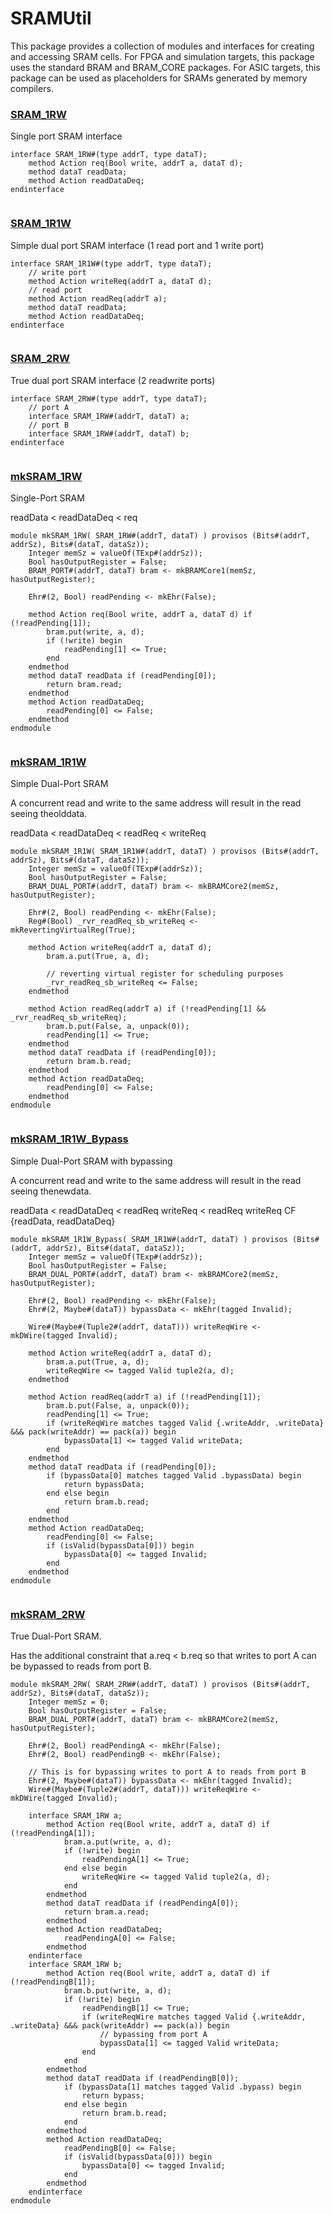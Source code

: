 # SRAMUtil


This package provides a collection of modules and interfaces for creating
and accessing SRAM cells. For FPGA and simulation targets, this package
uses the standard BRAM and BRAM_CORE packages. For ASIC targets, this
package can be used as placeholders for SRAMs generated by memory
compilers.


### [SRAM_1RW](../../src/bsv/SRAMUtil.bsv#L39)

Single port SRAM interface
```bluespec
interface SRAM_1RW#(type addrT, type dataT);
    method Action req(Bool write, addrT a, dataT d);
    method dataT readData;
    method Action readDataDeq;
endinterface


```

### [SRAM_1R1W](../../src/bsv/SRAMUtil.bsv#L46)

Simple dual port SRAM interface (1 read port and 1 write port)
```bluespec
interface SRAM_1R1W#(type addrT, type dataT);
    // write port
    method Action writeReq(addrT a, dataT d);
    // read port
    method Action readReq(addrT a);
    method dataT readData;
    method Action readDataDeq;
endinterface


```

### [SRAM_2RW](../../src/bsv/SRAMUtil.bsv#L56)

True dual port SRAM interface (2 readwrite ports)
```bluespec
interface SRAM_2RW#(type addrT, type dataT);
    // port A
    interface SRAM_1RW#(addrT, dataT) a;
    // port B
    interface SRAM_1RW#(addrT, dataT) b;
endinterface


```

### [mkSRAM_1RW](../../src/bsv/SRAMUtil.bsv#L68)


Single-Port SRAM

readData < readDataDeq < req

```bluespec
module mkSRAM_1RW( SRAM_1RW#(addrT, dataT) ) provisos (Bits#(addrT, addrSz), Bits#(dataT, dataSz));
    Integer memSz = valueOf(TExp#(addrSz));
    Bool hasOutputRegister = False;
    BRAM_PORT#(addrT, dataT) bram <- mkBRAMCore1(memSz, hasOutputRegister);

    Ehr#(2, Bool) readPending <- mkEhr(False);

    method Action req(Bool write, addrT a, dataT d) if (!readPending[1]);
        bram.put(write, a, d);
        if (!write) begin
            readPending[1] <= True;
        end
    endmethod
    method dataT readData if (readPending[0]);
        return bram.read;
    endmethod
    method Action readDataDeq;
        readPending[0] <= False;
    endmethod
endmodule


```

### [mkSRAM_1R1W](../../src/bsv/SRAMUtil.bsv#L97)


Simple Dual-Port SRAM

A concurrent read and write to the same address will result in the read
seeing theolddata.

readData < readDataDeq < readReq < writeReq 

```bluespec
module mkSRAM_1R1W( SRAM_1R1W#(addrT, dataT) ) provisos (Bits#(addrT, addrSz), Bits#(dataT, dataSz));
    Integer memSz = valueOf(TExp#(addrSz));
    Bool hasOutputRegister = False;
    BRAM_DUAL_PORT#(addrT, dataT) bram <- mkBRAMCore2(memSz, hasOutputRegister);

    Ehr#(2, Bool) readPending <- mkEhr(False);
    Reg#(Bool) _rvr_readReq_sb_writeReq <- mkRevertingVirtualReg(True);

    method Action writeReq(addrT a, dataT d);
        bram.a.put(True, a, d);

        // reverting virtual register for scheduling purposes
        _rvr_readReq_sb_writeReq <= False;
    endmethod

    method Action readReq(addrT a) if (!readPending[1] && _rvr_readReq_sb_writeReq);
        bram.b.put(False, a, unpack(0));
        readPending[1] <= True;
    endmethod
    method dataT readData if (readPending[0]);
        return bram.b.read;
    endmethod
    method Action readDataDeq;
        readPending[0] <= False;
    endmethod
endmodule


```

### [mkSRAM_1R1W_Bypass](../../src/bsv/SRAMUtil.bsv#L134)


Simple Dual-Port SRAM with bypassing

A concurrent read and write to the same address will result in the read
seeing thenewdata.

readData < readDataDeq < readReq
writeReq < readReq
writeReq CF {readData, readDataDeq}

```bluespec
module mkSRAM_1R1W_Bypass( SRAM_1R1W#(addrT, dataT) ) provisos (Bits#(addrT, addrSz), Bits#(dataT, dataSz));
    Integer memSz = valueOf(TExp#(addrSz));
    Bool hasOutputRegister = False;
    BRAM_DUAL_PORT#(addrT, dataT) bram <- mkBRAMCore2(memSz, hasOutputRegister);

    Ehr#(2, Bool) readPending <- mkEhr(False);
    Ehr#(2, Maybe#(dataT)) bypassData <- mkEhr(tagged Invalid);

    Wire#(Maybe#(Tuple2#(addrT, dataT))) writeReqWire <- mkDWire(tagged Invalid);

    method Action writeReq(addrT a, dataT d);
        bram.a.put(True, a, d);
        writeReqWire <= tagged Valid tuple2(a, d);
    endmethod

    method Action readReq(addrT a) if (!readPending[1]);
        bram.b.put(False, a, unpack(0));
        readPending[1] <= True;
        if (writeReqWire matches tagged Valid {.writeAddr, .writeData} &&& pack(writeAddr) == pack(a)) begin
            bypassData[1] <= tagged Valid writeData;
        end
    endmethod
    method dataT readData if (readPending[0]);
        if (bypassData[0] matches tagged Valid .bypassData) begin
            return bypassData;
        end else begin
            return bram.b.read;
        end
    endmethod
    method Action readDataDeq;
        readPending[0] <= False;
        if (isValid(bypassData[0])) begin
            bypassData[0] <= tagged Invalid;
        end
    endmethod
endmodule


```

### [mkSRAM_2RW](../../src/bsv/SRAMUtil.bsv#L177)


True Dual-Port SRAM.

Has the additional constraint that a.req < b.req so that writes to port A
can be bypassed to reads from port B.

```bluespec
module mkSRAM_2RW( SRAM_2RW#(addrT, dataT) ) provisos (Bits#(addrT, addrSz), Bits#(dataT, dataSz));
    Integer memSz = 0;
    Bool hasOutputRegister = False;
    BRAM_DUAL_PORT#(addrT, dataT) bram <- mkBRAMCore2(memSz, hasOutputRegister);

    Ehr#(2, Bool) readPendingA <- mkEhr(False);
    Ehr#(2, Bool) readPendingB <- mkEhr(False);

    // This is for bypassing writes to port A to reads from port B
    Ehr#(2, Maybe#(dataT)) bypassData <- mkEhr(tagged Invalid);
    Wire#(Maybe#(Tuple2#(addrT, dataT))) writeReqWire <- mkDWire(tagged Invalid);

    interface SRAM_1RW a;
        method Action req(Bool write, addrT a, dataT d) if (!readPendingA[1]);
            bram.a.put(write, a, d);
            if (!write) begin
                readPendingA[1] <= True;
            end else begin
                writeReqWire <= tagged Valid tuple2(a, d);
            end
        endmethod
        method dataT readData if (readPendingA[0]);
            return bram.a.read;
        endmethod
        method Action readDataDeq;
            readPendingA[0] <= False;
        endmethod
    endinterface
    interface SRAM_1RW b;
        method Action req(Bool write, addrT a, dataT d) if (!readPendingB[1]);
            bram.b.put(write, a, d);
            if (!write) begin
                readPendingB[1] <= True;
                if (writeReqWire matches tagged Valid {.writeAddr, .writeData} &&& pack(writeAddr) == pack(a)) begin
                    // bypassing from port A
                    bypassData[1] <= tagged Valid writeData;
                end
            end
        endmethod
        method dataT readData if (readPendingB[0]);
            if (bypassData[1] matches tagged Valid .bypass) begin
                return bypass;
            end else begin
                return bram.b.read;
            end
        endmethod
        method Action readDataDeq;
            readPendingB[0] <= False;
            if (isValid(bypassData[0])) begin
                bypassData[0] <= tagged Invalid;
            end
        endmethod
    endinterface
endmodule


```

